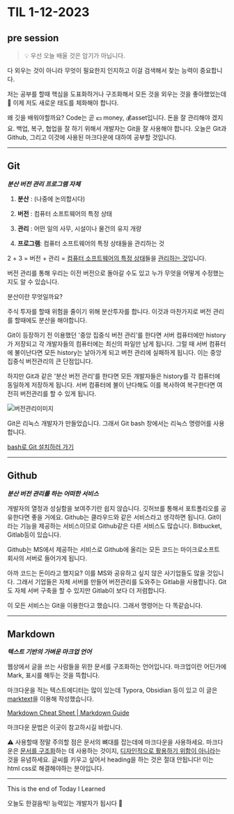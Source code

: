 # TIL 1-12-2023

## pre session

> :bulb: 우선 오늘 배울 것은 암기가 아닙니다.

다 외우는 것이 아니라 무엇이 필요한지 인지하고 이걸 검색해서 찾는 능력이 중요합니다.

저는 공부를 할때 핵심을 도표화하거나 구조화해서 모든 것을 외우는 것을 좋아했었는데 :no_good: 이제 저도 새로운 태도를 체화해야 합니다.

왜 깃을 배워야할까요? Code는 곧  :dollar: money, :moneybag:asset입니다. 돈을 잘 관리해야 겠지요. 백업, 복구, 협업을 잘 하기 위해서 개발자는 Git을 잘 사용해야 합니다. 오늘은 Git과 Github, 그리고 이것에 사용된 마크다운에 대하여 공부할 것입니다.

---

## Git

***분산 버전 관리 프로그램 자체***

1. **분산** : (나중에 논의합시다)

2. **버전** : 컴퓨터 소프트웨어의 특정 상태

3. **관리** : 어떤 일의 사무, 시설이나 물건의 유지 개량

4. **프로그램**: 컴퓨터 소프트웨어의 특정 상태들을 관리하는 것

2 + 3 = 버전 + 관리 = <u>컴퓨터 소프트웨어의 특정 상태</u>들을 <u>관리하는 것</u>입니다.

버전 관리를 통해 우리는 이전 버전으로 돌아갈 수도 있고 누가 무엇을 어떻게 수정했는지도 알 수 있습니다.

분산이란 무엇일까요?

주식 투자를 할때 위험을 줄이기 위해 분산투자를 합니다. 이것과 마찬가지로 버전 관리를 할때에도 분산을 해야합니다.

Git이 등장하기 전 이용했던 '중앙 집중식 버전 관리'를 한다면 서버 컴퓨터에만 history가 저장되고 각 개발자들의 컴퓨터에는 최신의 파일만 남게 됩니다. 그럴 때 서버 컴퓨터에 불이난다면 모든 history는 날아가게 되고 버전 관리에 실패하게 됩니다. 이는 중앙 집중식 버전관리의 큰 단점입니다.

하지만 Git과 같은 '분산 버전 관리'를 한다면 모든 개발자들은 history를 각 컴퓨터에 동일하게 저장하게 됩니다. 서버 컴퓨터에 불이 난다해도 이를 복사하여 복구한다면 여전히 버전관리를 할 수 있게 됩니다.

![버전관리이미지](C:\Users\SSAFY\Downloads\Untitled%20(2).png)

Git은 리눅스 개발자가 만들었습니다. 그래서 Git bash 창에서는 리눅스 명령어를 사용합니다.

[bash로 Git 설치하러 가기](https://git-scm.com/)

---

## 

## Github

***분산 버전 관리를 하는 어떠한 서비스***

개발자의 열정과 성실함을 보여주기란 쉽지 않습니다. 깃허브를 통해서 포트폴리오를 공유한다면 좋을 거에요. Github는 클라우드와 같은 서비스라고 생각하면 됩니다. Git이라는 기능을 제공하는 서비스이므로 Github같은 다른 서비스도 많습니다. Bitbucket, Gitlab등이 있습니다.

Github는 MS에서 제공하는 서비스로 Github에 올리는 모든 코드는 마이크로소프트 회사의 서버로 들어가게 됩니다.

아까 코드는 돈이라고 했지요? 이를  MS와 공유하고 싶지 않은 사기업들도 많을 것입니다. 그래서 기업들은 자체 서버를 만들어 버전관리를 도와주는 Gitlab을 사용합니다. Git도 자체 서버 구축을 할 수 있지만 Gitlab이 보다 더 저렴합니다.

이 모든 서비스는 Git을 이용한다고 했습니다. 그래서 명령어는 다 똑같습니다.

---

## Markdown

***텍스트 기반의 가벼운 마크업 언어***

웹상에서 글을 쓰는 사람들을 위한 문서를 구조화하는 언어입니다. 마크업이란 어딘가에 Mark, 표시를 해두는 것을 뜩합니다.

마크다운을 적는 텍스트에디터는 많이 있는데 Typora, Obsidian 등이 있고 이 글은 [marktext](https://github.com/marktext/marktext#download-and-installation)을 이용해 작성했습니다. 

[Markdown Cheat Sheet | Markdown Guide](https://www.markdownguide.org/cheat-sheet)

마크다운 문법은 이곳이 참고하시길 바랍니다.

:warning: 사용할때 정말 주의할 점은 문서의 뼈대를 잡는데에 마크다운을 사용하세요. 마크다운은 <u>문서를 구조화</u>하는 데 사용하는 것이지, <u>디자인적으로 활용하기 위함이 아니라</u>는 것을 유념하세요. 글씨를 키우고 싶어서 heading을 하는 것은 절대 안됩니다! 이는 html css로 해결해야하는 분야입니다.

---

This is the end of Today I Learned

오늘도 한걸음씩! 능력있는 개발자가 됩시다 :raising_hand:

    
